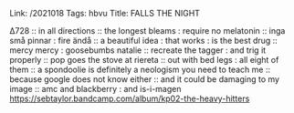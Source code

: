 Link: /2021018
Tags: hbvu
Title: FALLS THE NIGHT
  
∆728 :: in all directions :: the longest bleams : require no melatonin :: inga små pinnar : fire ändå :: a beautiful idea : that works : is the best drug :: mercy mercy : goosebumbs natalie :: recreate the tagger : and trig it properly :: pop goes the stove at riereta :: out with bed legs : all eight of them :: a spondoolie is definitely a neologism you need to teach me :: because google does not know either :: and it could be damaging to my image :: amc and blackberry : and is-i-magen
<https://sebtaylor.bandcamp.com/album/kp02-the-heavy-hitters>  
